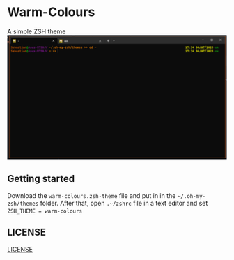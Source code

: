 # Warm-Colours
A simple ZSH theme
![](warm-colours.png)
## Getting started
Download the `warm-colours.zsh-theme` file and put in in the `~/.oh-my-zsh/themes` folder. After that, open `.~/zshrc` file in a text editor and set `ZSH_THEME = warm-colours`
## LICENSE
[LICENSE](LICENSE)
